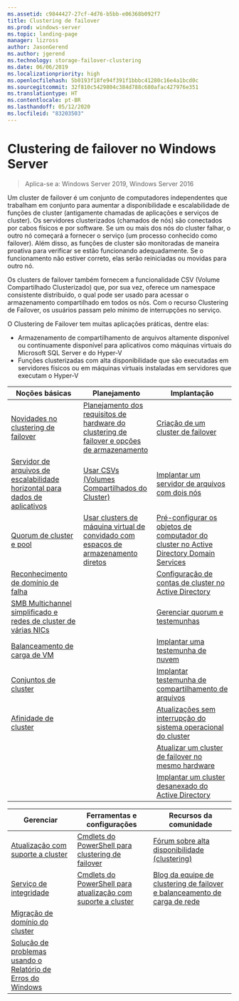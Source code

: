 ```yaml
---
ms.assetid: c9844427-27cf-4d76-b5bb-e06368b092f7
title: Clustering de failover
ms.prod: windows-server
ms.topic: landing-page
manager: lizross
author: JasonGerend
ms.author: jgerend
ms.technology: storage-failover-clustering
ms.date: 06/06/2019
ms.localizationpriority: high
ms.openlocfilehash: 5b0193f18fe94f391f1bbbc41280c16e4a1bcd0c
ms.sourcegitcommit: 32f810c5429804c384d788c680afac427976e351
ms.translationtype: HT
ms.contentlocale: pt-BR
ms.lasthandoff: 05/12/2020
ms.locfileid: "83203503"
---
```

# <a name="failover-clustering-in-windows-server"></a>Clustering de failover no Windows Server

> Aplica-se a: Windows Server 2019, Windows Server 2016

Um cluster de failover é um conjunto de computadores independentes que trabalham em conjunto para aumentar a disponibilidade e escalabilidade de funções de cluster (antigamente chamadas de aplicações e serviços de cluster). Os servidores clusterizados (chamados de nós) são conectados por cabos físicos e por software. Se um ou mais dos nós do cluster falhar, o outro nó começará a fornecer o serviço (um processo conhecido como failover). Além disso, as funções de cluster são monitoradas de maneira proativa para verificar se estão funcionando adequadamente. Se o funcionamento não estiver correto, elas serão reiniciadas ou movidas para outro nó.

Os clusters de failover também fornecem a funcionalidade CSV (Volume Compartilhado Clusterizado) que, por sua vez, oferece um namespace consistente distribuído, o qual pode ser usado para acessar o armazenamento compartilhado em todos os nós. Com o recurso Clustering de Failover, os usuários passam pelo mínimo de interrupções no serviço.

O Clustering de Failover tem muitas aplicações práticas, dentre elas:

* Armazenamento de compartilhamento de arquivos altamente disponível ou continuamente disponível para aplicativos como máquinas virtuais do Microsoft SQL Server e do Hyper-V
* Funções clusterizadas com alta disponibilidade que são executadas em servidores físicos ou em máquinas virtuais instaladas em servidores que executam o Hyper-V

| **Noções básicas**                                                               |  **Planejamento**                          |  **Implantação**       |
| -------------                                                                |  --------------                        | --------------------- |
| [Novidades no clustering de failover](whats-new-in-failover-clustering.md)    | [Planejamento dos requisitos de hardware do clustering de failover e opções de armazenamento](clustering-requirements.md)  | [Criação de um cluster de failover](create-failover-cluster.md) |
| [Servidor de arquivos de escalabilidade horizontal para dados de aplicativos](sofs-overview.md)               | [Usar CSVs (Volumes Compartilhados do Cluster)](failover-cluster-csvs.md) | [Implantar um servidor de arquivos com dois nós](deploy-two-node-clustered-file-server.md) |
|  [Quorum de cluster e pool](../storage/storage-spaces/understand-quorum.md)   |  [Usar clusters de máquina virtual de convidado com espaços de armazenamento diretos](../storage/storage-spaces/storage-spaces-direct-in-vm.md)       | [Pré-configurar os objetos de computador do cluster no Active Directory Domain Services](prestage-cluster-adds.md) |
| [Reconhecimento de domínio de falha](fault-domains.md)                                 |                                 | [Configuração de contas de cluster no Active Directory](configure-ad-accounts.md) |
| [SMB Multichannel simplificado e redes de cluster de várias NICs](smb-multichannel.md) |                       | [Gerenciar quorum e testemunhas](manage-cluster-quorum.md) |
| [Balanceamento de carga de VM](vm-load-balancing-overview.md)                         |                             | [Implantar uma testemunha de nuvem](deploy-cloud-witness.md) |
| [Conjuntos de cluster](../storage/storage-spaces/cluster-sets.md)                  |                             |[Implantar testemunha de compartilhamento de arquivos](file-share-witness.md) |
| [Afinidade de cluster](cluster-affinity.md)                                     |                            | [Atualizações sem interrupção do sistema operacional do cluster](cluster-operating-system-rolling-upgrade.md) |
|                                                                             |                            | [Atualizar um cluster de failover no mesmo hardware](upgrade-option-same-hardware.md) |
|                                                                            |                             | [Implantar um cluster desanexado do Active Directory](https://docs.microsoft.com/previous-versions/windows/it-pro/windows-server-2012-R2-and-2012/dn265970\(v%3dws.11\))

|**Gerenciar**  |  **Ferramentas e configurações**  |  **Recursos da comunidade**       |
| ------------- |  -------------- | --------------------- |
| [Atualização com suporte a cluster](cluster-aware-updating.md)    |   [Cmdlets do PowerShell para clustering de failover](https://docs.microsoft.com/powershell/module/failoverclusters/?view=win10-ps)      |  [Fórum sobre alta disponibilidade (clustering)](https://go.microsoft.com/fwlink/p/?LinkId=230641)       |
|  [Serviço de integridade](health-service-overview.md)   |   [Cmdlets do PowerShell para atualização com suporte a cluster](https://docs.microsoft.com/powershell/module/clusterawareupdating/?view=win10-ps)      | [Blog da equipe de clustering de failover e balanceamento de carga de rede](https://blogs.msdn.com/b/clustering/)        |
|  [Migração de domínio do cluster](cluster-domain-migration.md)   |         |         |
|  [Solução de problemas usando o Relatório de Erros do Windows](troubleshooting-using-wer-reports.md)   |         |         |
